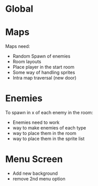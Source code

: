 # Global

# Maps

Maps need:

* Random Spawn of enemies
* Room layouts
* Place player in the start room
* Some way of handling sprites
* Intra map traversal (new door)



# Enemies

To spawn in x of each enemy in the room:

* Enemies need to work
* way to make enemies of each type
* way to place them in the room
* way to place them in the sprite list

# Menu Screen

* Add new background
* remove 2nd menu option

